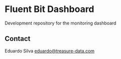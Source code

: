# Fluent Bit Dashboard

Development repository for the monitoring dashboard

## Contact

Eduardo Silva <eduardo@treasure-data.com>

